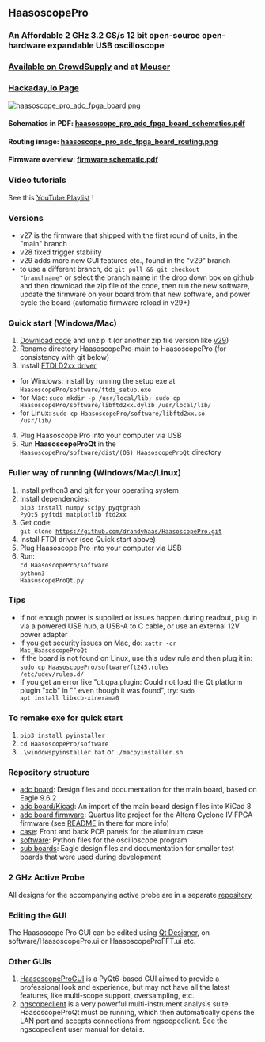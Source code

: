## HaasoscopePro

### An Affordable 2 GHz 3.2 GS/s 12 bit open-source open-hardware expandable USB oscilloscope

### [Available on CrowdSupply](https://www.crowdsupply.com/andy-haas/haasoscope-pro) and at [Mouser](https://www.mouser.com/c/?q=Haasoscope)

### [Hackaday.io Page](https://hackaday.io/project/200773-haasoscope-pro)

![haasoscope_pro_adc_fpga_board.png](adc%20board%2Fhaasoscope_pro_adc_fpga_board.png)

#### Schematics in PDF: [haasoscope_pro_adc_fpga_board_schematics.pdf](adc%20board%2Fhaasoscope_pro_adc_fpga_board_schematics.pdf)

#### Routing image: [haasoscope_pro_adc_fpga_board_routing.png](adc%20board%2Fhaasoscope_pro_adc_fpga_board_routing.png)

#### Firmware overview: [firmware schematic.pdf](adc%20board%20firmware/schematic.pdf)

### Video tutorials

See this [YouTube Playlist](https://www.youtube.com/playlist?list=PLB1iz3MRh5DiKQQmUUNoTf2oo_m5qS00k) !

### Versions

- v27 is the firmware that shipped with the first round of units, in the "main" branch
- v28 fixed trigger stability
- v29 adds more new GUI features etc., found in the "v29" branch
- to use a different branch, do <code>git pull && git checkout "branchname"</code> or select the branch name in the drop down box on github and then download the zip file of the code, then run the new software, update the firmware on your board from that new software, and power cycle the board (automatic firmware reload in v29+)

### Quick start (Windows/Mac)

1) [Download code](https://github.com/drandyhaas/HaasoscopePro/archive/refs/heads/main.zip) and unzip it (or another zip file version like [v29](https://github.com/drandyhaas/HaasoscopePro/archive/refs/heads/v29.zip))
2) Rename directory HaasoscopePro-main to HaasoscopePro (for consistency with git below)
3) Install [FTDI D2xx driver](https://ftdichip.com/drivers/d2xx-drivers/) 
- for Windows: install by running the setup exe at <code>HaasoscopePro/software/ftdi_setup.exe</code>
- for Mac: <code>sudo mkdir -p /usr/local/lib; sudo cp HaasoscopePro/software/libftd2xx.dylib /usr/local/lib/</code> 
- for Linux: <code>sudo cp HaasoscopePro/software/libftd2xx.so /usr/lib/</code>
4) Plug Haasoscope Pro into your computer via USB
5) Run **HaasoscopeProQt** in the <code>HaasoscopePro/software/dist/(OS)_HaasoscopeProQt</code> directory

### Fuller way of running (Windows/Mac/Linux)

1) Install python3 and git for your operating system
2) Install dependencies: <br><code>pip3 install numpy scipy pyqtgraph PyQt5 pyftdi matplotlib ftd2xx</code>
3) Get code: <br><code>git clone https://github.com/drandyhaas/HaasoscopePro.git</code>
4) Install FTDI driver (see Quick start above)
5) Plug Haasoscope Pro into your computer via USB
6) Run:
<br><code>cd HaasoscopePro/software</code>
<br><code>python3 HaasoscopeProQt.py</code>

### Tips

- If not enough power is supplied or issues happen during readout, plug in via a powered USB hub, a USB-A to C cable, or use an external 12V power adapter
- If you get security issues on Mac, do: <code>xattr -cr Mac_HaasoscopeProQt</code>
- If the board is not found on Linux, use this udev rule and then plug it in: <code>sudo cp HaasoscopePro/software/ft245.rules /etc/udev/rules.d/</code>
- If you get an error like "qt.qpa.plugin: Could not load the Qt platform plugin "xcb" in "" even though it was found", try: <code>sudo apt install libxcb-xinerama0</code>

### To remake exe for quick start
1) <code>pip3 install pyinstaller</code>
2) <code>cd HaasoscopePro/software</code>
3) <code>.\windowspyinstaller.bat</code> or <code>./macpyinstaller.sh</code>

### Repository structure

- [adc board](adc%20board/): Design files and documentation for the main board, based on Eagle 9.6.2
- [adc board/Kicad](adc%20board/Kicad): An import of the main board design files into KiCad 8
- [adc board firmware](adc%20board%20firmware/): Quartus lite project for the Altera Cyclone IV FPGA firmware (see [README](adc%20board%20firmware/README.md) in there for more info)
- [case](case/): Front and back PCB panels for the aluminum case
- [software](software/): Python files for the oscilloscope program
- [sub boards](sub%20boards/): Eagle design files and documentation for smaller test boards that were used during development 

### 2 GHz Active Probe

All designs for the accompanying active probe are in a separate [repository](https://github.com/drandyhaas/oshw-active-probe)

### Editing the GUI

The Haasoscope Pro GUI can be edited using [Qt Designer](https://www.pythonguis.com/installation/install-qt-designer-standalone/), on software/HaasoscopePro.ui or HaasoscopeProFFT.ui etc.

### Other GUIs

1) [HaasoscopeProGUI](https://github.com/priimak/HaasoscopeProGUI) is a PyQt6-based GUI aimed to provide a professional look and experience, but may not have all the latest features, like multi-scope support, oversampling, etc.
2) [ngscopeclient](https://www.ngscopeclient.org/) is a very powerful multi-instrument analysis suite. HaasoscopeProQt must be running, which then automatically opens the LAN port and accepts connections from ngscopeclient. See the ngscopeclient user manual for details.

